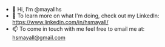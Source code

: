 - 👋 Hi, I’m @mayallhs
- 👀 To learn more on what I'm doing, check out my LinkedIn: https://www.linkedin.com/in/hsmayall/
- 📫 To come in touch with me feel free to email me at: hsmayall@gmail.com

<!---
mayallhs/mayallhs is a ✨ special ✨ repository because its `README.md` (this file) appears on your GitHub profile.
You can click the Preview link to take a look at your changes.
--->
